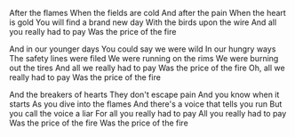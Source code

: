 After the flames
When the fields are cold
And after the pain
When the heart is gold
You will find a brand new day
With the birds upon the wire
And all you really had to pay
Was the price of the fire

And in our younger days
You could say we were wild
In our hungry ways
The safety lines were filed
We were running on the rims
We were burning out the tires
And all we really had to pay
Was the price of the fire
Oh, all we really had to pay
Was the price of the fire

And the breakers of hearts
They don't escape pain
And you know when it starts
As you dive into the flames
And there's a voice that tells you run
But you call the voice a liar
For all you really had to pay
All you really had to pay
Was the price of the fire
Was the price of the fire

